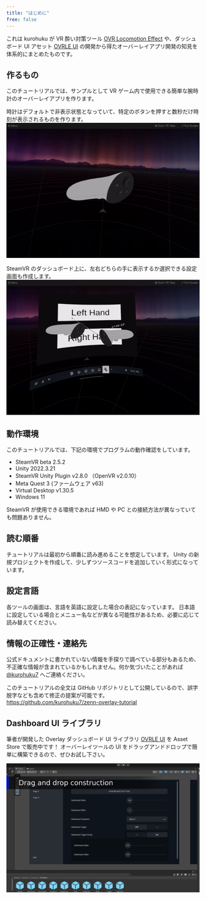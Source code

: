 ```yaml
---
title: "はじめに"
free: false
---
```


これは kurohuku が VR 酔い対策ツール [OVR Locomotion Effect](https://store.steampowered.com/app/1393780/OVR_Locomotion_Effect__AntiVR_Sickness/) や、ダッシュボード UI アセット [OVRLE UI](https://assetstore.unity.com/packages/tools/gui/ovrle-ui-dashboard-ui-kit-for-steamvr-270636) の開発から得たオーバーレイアプリ開発の知見を体系的にまとめたものです。

## 作るもの

このチュートリアルでは、サンプルとして VR ゲーム内で使用できる簡単な腕時計のオーバーレイアプリを作ります。

時計はデフォルトで非表示状態となっていて、特定のボタンを押すと数秒だけ時刻が表示されるものを作ります。
![](/images/3sec-display.gif)

SteamVR のダッシュボード上に、左右どちらの手に表示するか選択できる設定画面も作成します。
![](/images/switch-hand.gif)

## 動作環境

このチュートリアルでは、下記の環境でプログラムの動作確認をしています。

- SteamVR beta 2.5.2
- Unity 2022.3.21
- SteamVR Unity Plugin v2.8.0 （OpenVR v2.0.10）
- Meta Quest 3 (ファームウェア v63)
- Virtual Desktop v1.30.5
- Windows 11

SteamVR が使用できる環境であれば HMD や PC との接続方法が異なっていても問題ありません。

## 読む順番

チュートリアルは最初から順番に読み進めることを想定しています。
Unity の新規プロジェクトを作成して、少しずつソースコードを追加していく形式になっています。

## 設定言語

各ツールの画面は、言語を英語に設定した場合の表記になっています。
日本語に設定している場合とメニュー名などが異なる可能性があるため、必要に応じて読み替えてください。

## 情報の正確性・連絡先

公式ドキュメントに書かれていない情報を手探りで調べている部分もあるため、不正確な情報が含まれているかもしれません。何か気づいたことがあれば [@kurohuku7](https://twitter.com/kurohuku7) へご連絡ください。

このチュートリアルの全文は GitHub リポジトリとして公開しているので、誤字脱字なども含めて修正の提案が可能です。
https://github.com/kurohuku7/zenn-overlay-tutorial

## Dashboard UI ライブラリ

筆者が開発した Overlay ダッシュボード UI ライブラリ [OVRLE UI](https://assetstore.unity.com/packages/tools/gui/ovrle-ui-dashboard-ui-kit-for-steamvr-270636) を Asset Store で販売中です！
オーバーレイツールの UI をドラッグアンドドロップで簡単に構築できるので、ぜひお試し下さい。

[![](/images/ovrle-ui.png)](https://assetstore.unity.com/packages/tools/gui/ovrle-ui-dashboard-ui-kit-for-steamvr-270636)
